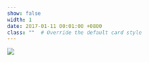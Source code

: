 ```yaml
---
show: false
width: 1
date: 2017-01-11 00:01:00 +0800
class: ""  # Override the default card style
---
```

<div>
<img src="{{ 'assets/images/badges/skku_mascot.png' | relative_url }}" class="img-fluid rounded" >
</div>